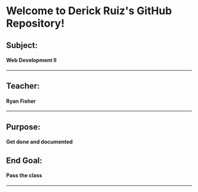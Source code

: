 # Welcome to Derick Ruiz's GitHub Repository!
## Subject:
#### Web Development II
---
## Teacher:
#### Ryan Fisher
---
## Purpose:
#### Get done and documented
## End Goal:
#### Pass the class
---
